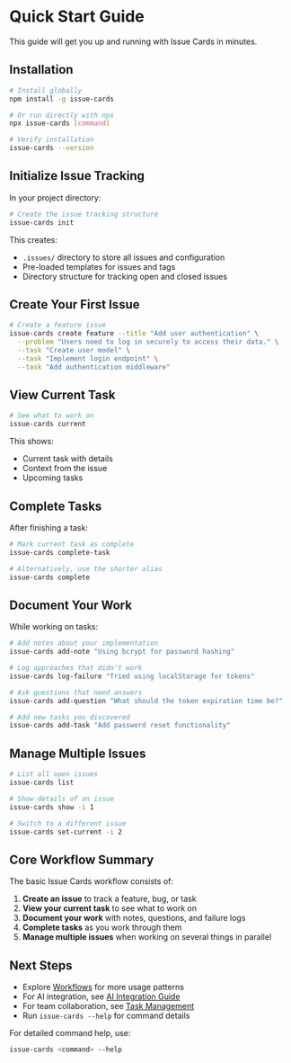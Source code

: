 # Quick Start Guide

This guide will get you up and running with Issue Cards in minutes.

## Installation

```bash
# Install globally
npm install -g issue-cards

# Or run directly with npx
npx issue-cards [command]

# Verify installation
issue-cards --version
```

## Initialize Issue Tracking

In your project directory:

```bash
# Create the issue tracking structure
issue-cards init
```

This creates:
- `.issues/` directory to store all issues and configuration
- Pre-loaded templates for issues and tags
- Directory structure for tracking open and closed issues

## Create Your First Issue

```bash
# Create a feature issue
issue-cards create feature --title "Add user authentication" \
  --problem "Users need to log in securely to access their data." \
  --task "Create user model" \
  --task "Implement login endpoint" \
  --task "Add authentication middleware"
```

## View Current Task

```bash
# See what to work on
issue-cards current
```

This shows:
- Current task with details
- Context from the issue
- Upcoming tasks

## Complete Tasks

After finishing a task:

```bash
# Mark current task as complete
issue-cards complete-task

# Alternatively, use the shorter alias
issue-cards complete
```

## Document Your Work

While working on tasks:

```bash
# Add notes about your implementation
issue-cards add-note "Using bcrypt for password hashing"

# Log approaches that didn't work
issue-cards log-failure "Tried using localStorage for tokens"

# Ask questions that need answers
issue-cards add-question "What should the token expiration time be?"

# Add new tasks you discovered
issue-cards add-task "Add password reset functionality"
```

## Manage Multiple Issues

```bash
# List all open issues
issue-cards list

# Show details of an issue
issue-cards show -i 1

# Switch to a different issue
issue-cards set-current -i 2
```

## Core Workflow Summary

The basic Issue Cards workflow consists of:

1. **Create an issue** to track a feature, bug, or task
2. **View your current task** to see what to work on
3. **Document your work** with notes, questions, and failure logs
4. **Complete tasks** as you work through them
5. **Manage multiple issues** when working on several things in parallel

## Next Steps

- Explore [Workflows](workflows.md) for more usage patterns
- For AI integration, see [AI Integration Guide](ai-integration.md)
- For team collaboration, see [Task Management](task-management.md)
- Run `issue-cards --help` for command details

For detailed command help, use:
```bash
issue-cards <command> --help
```